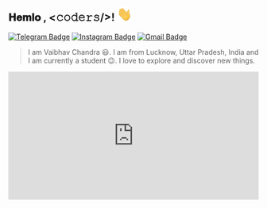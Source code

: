 <h2> 𝐇𝐞𝐦𝐥𝐨 , <𝚌𝚘𝚍𝚎𝚛𝚜/><b>!</b> <img src="https://raw.githubusercontent.com/WolverinexD/WolverinexD/master/gifs/Hemlo.gif" width="30px"></h2>

[![Telegram Badge](https://img.shields.io/badge/-@x3wolverine-1ca0f1?style=flat-square&labelColor=1ca0f1&logo=telegram&logoColor=white&link=https://t.me/x3wolverine)](https://twitter.com/Harshkhatri24) 
[![Instagram Badge](https://img.shields.io/badge/-xd.wolverine.ig-blue?style=flat-square&logo=instagram&logoColor=white&link=https://www.instagram.com/xd.wolverine.ig/)](https://www.linkedin.com/in/harshkumarkhatri/) 
[![Gmail Badge](https://img.shields.io/badge/-x3wolverine.xd@gmail.com-c14438?style=flat-square&logo=Gmail&logoColor=white&link=mailto:x3wolverine.xd@gmail.com)](mailto:mailharshkhatri@gmail.com)

>  I am Vaibhav Chandra 😃. I am from Lucknow, Uttar Pradesh, India and I am currently a student 😉. I love to explore and discover new things.
>  
<div style="padding-top:51.111%;position:relative;"><iframe src="https://gifer.com/embed/7MZY" width="100%" height="100%" style='position:absolute;top:0;left:0;' frameBorder="0" allowFullScreen>

<h3>Stats ✌</h3>

![stats](https://github-readme-stats.vercel.app/api?username=wolverinexd&hide=["issues"]&show_icons=true)

![visitors](https://visitor-badge.glitch.me/badge?page_id=wolverinexd.wolverinexd)
